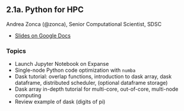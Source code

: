 ## 2.1a. Python for HPC
Andrea Zonca (@zonca), Senior Computational Scientist, SDSC

* [Slides on Google Docs](https://docs.google.com/presentation/d/1si5hoFxcZ5UOISjU3EzteFFDYT2AyhWX8ppvzmcKbps/edit?usp=sharing)

### Topics

* Launch Jupyter Notebook on Expanse
* Single-node Python code optimization with `numba`
* Dask tutorial: overlap functions, introduction to dask array, dask dataframe, distributed scheduler, (optional dataframe storage)
* Dask array in-depth tutorial for multi-core, out-of-core, multi-node computing
* Review example of dask (digits of pi)
